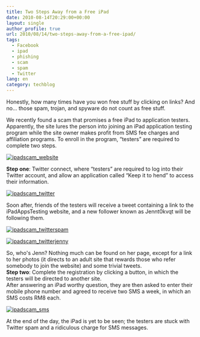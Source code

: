 ```yaml
---
title: Two Steps Away from a Free iPad
date: 2010-08-14T20:29:00+00:00
layout: single
author_profile: true
url: 2010/08/14/two-steps-away-from-a-free-ipad/
tags:
  - Facebook
  - ipad
  - phishing
  - scam
  - spam
  - Twitter
lang: en
category: techblog
---
```

Honestly, how many times have you won free stuff by clicking on links? And no… those spam, trojan, and spyware do not count as free stuff. 

We recently found a scam that promises a free iPad to application testers. Apparently, the site lures the person into joining an iPad application testing program while the site owner makes profit from SMS fee charges and affiliation programs. To enroll in the program, “testers” are required to complete two steps. 

[![ipadscam_website](http://lh3.ggpht.com/_vaUVXcmC3OI/TGb1V6D9FYI/AAAAAAAACV8/IjQrpluFJa8/ipadscam_website_thumb%5B2%5D.jpg?imgmax=800 "ipadscam_website")](http://lh6.ggpht.com/_vaUVXcmC3OI/TGb1UFHrO5I/AAAAAAAACV0/LW3UZeqJRKI/s1600-h/ipadscam_website%5B4%5D.jpg) 

**Step one**: Twitter connect, where “testers” are required to log into their Twitter account, and allow an application called “Keep it to hend” to access their information.

[![ipadscam_twitter](http://lh5.ggpht.com/_vaUVXcmC3OI/TGb1bBnSWOI/AAAAAAAACWM/V6MlvCqk6oY/ipadscam_twitter_thumb%5B2%5D.jpg?imgmax=800 "ipadscam_twitter")](http://lh3.ggpht.com/_vaUVXcmC3OI/TGb1YkjSSjI/AAAAAAAACWA/Y2wbxvegMiM/s1600-h/ipadscam_twitter%5B4%5D.jpg) 

Soon after, friends of the testers will receive a tweet containing a link to the iPadAppsTesting website, and a new follower known as Jennt0kvqt will be following them.

[![ipadscam_twitterspam](http://lh3.ggpht.com/_vaUVXcmC3OI/TGb1ejhOw6I/AAAAAAAACWU/8zbxdjvpJMI/ipadscam_twitterspam_thumb%5B4%5D.jpg?imgmax=800 "ipadscam_twitterspam")](http://lh5.ggpht.com/_vaUVXcmC3OI/TGb1dDK29pI/AAAAAAAACWQ/xOhQcHi1Jug/s1600-h/ipadscam_twitterspam%5B6%5D.jpg) 

[![ipadscam_twitterjenny](http://lh6.ggpht.com/_vaUVXcmC3OI/TGb1hvWh4oI/AAAAAAAACWk/_NDIb5GknmM/ipadscam_twitterjenny_thumb%5B4%5D.jpg?imgmax=800 "ipadscam_twitterjenny")](http://lh5.ggpht.com/_vaUVXcmC3OI/TGb1gHEKbfI/AAAAAAAACWc/qYnSO6TmfU4/s1600-h/ipadscam_twitterjenny%5B6%5D.jpg) 

So, who's Jenn? Nothing much can be found on her page, except for a link to her photos (it directs to an adult site that rewards those who refer somebody to join the website) and some trivial tweets.  
**Step two**: Complete the registration by clicking a button, in which the testers will be directed to another site.  
After answering an iPad worthy question, they are then asked to enter their mobile phone number and agreed to receive two SMS a week, in which an SMS costs RM8 each. 

[![ipadscam_sms](http://lh6.ggpht.com/_vaUVXcmC3OI/TGb1ksIJ7YI/AAAAAAAACWw/qCvzCxObgkU/ipadscam_sms_thumb%5B4%5D.jpg?imgmax=800 "ipadscam_sms")](http://lh5.ggpht.com/_vaUVXcmC3OI/TGb1jMoK_cI/AAAAAAAACWo/unqGA_l63y0/s1600-h/ipadscam_sms%5B6%5D.jpg) 

At the end of the day, the iPad is yet to be seen; the testers are stuck with Twitter spam and a ridiculous charge for SMS messages.
